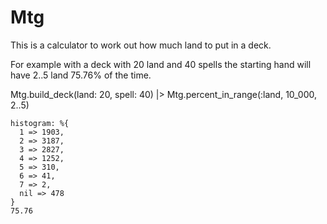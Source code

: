 # Mtg

This is a calculator to work out how much land to put in a deck.

For example with a deck with 20 land and 40 spells the starting hand will have 2..5 land 75.76% of the time.


Mtg.build_deck(land: 20, spell: 40) |> Mtg.percent_in_range(:land, 10_000, 2..5)

```
histogram: %{
  1 => 1903,
  2 => 3187,
  3 => 2827,
  4 => 1252,
  5 => 310,
  6 => 41,
  7 => 2,
  nil => 478
}
75.76
```

